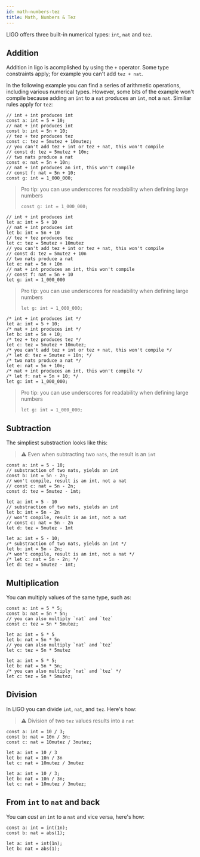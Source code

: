 ```yaml
---
id: math-numbers-tez
title: Math, Numbers & Tez
---
```


LIGO offers three built-in numerical types: `int`, `nat` and `tez`.

## Addition

Addition in ligo is acomplished by using the `+` operator. Some type constraints apply; for example you can't add `tez + nat`.

In the following example you can find a series of arithmetic operations, including various numerical types. However, some bits of the example won't compile because adding an `int` to a `nat` produces an `int`, not a `nat`. Similiar rules apply for `tez`:

<!--DOCUSAURUS_CODE_TABS-->
<!--Pascaligo-->

```pascaligo
// int + int produces int
const a: int = 5 + 10;
// nat + int produces int
const b: int = 5n + 10;
// tez + tez produces tez
const c: tez = 5mutez + 10mutez;
// you can't add tez + int or tez + nat, this won't compile
// const d: tez = 5mutez + 10n;
// two nats produce a nat
const e: nat = 5n + 10n;
// nat + int produces an int, this won't compile
// const f: nat = 5n + 10;
const g: int = 1_000_000;
```

> Pro tip: you can use underscores for readability when defining large numbers
>
>```pascaligo
>const g: int = 1_000_000;
>```

<!--CameLIGO-->

```cameligo
// int + int produces int
let a: int = 5 + 10
// nat + int produces int
let b: int = 5n + 10
// tez + tez produces tez
let c: tez = 5mutez + 10mutez
// you can't add tez + int or tez + nat, this won't compile
// const d: tez = 5mutez + 10n
// two nats produce a nat
let e: nat = 5n + 10n
// nat + int produces an int, this won't compile
// const f: nat = 5n + 10
let g: int = 1_000_000
```

> Pro tip: you can use underscores for readability when defining large numbers
>
>```cameligo
>let g: int = 1_000_000;
>```

<!--ReasonLIGO-->

```reasonligo
/* int + int produces int */
let a: int = 5 + 10;
/* nat + int produces int */
let b: int = 5n + 10;
/* tez + tez produces tez */
let c: tez = 5mutez + 10mutez;
/* you can't add tez + int or tez + nat, this won't compile */
/* let d: tez = 5mutez + 10n; */
/* two nats produce a nat */
let e: nat = 5n + 10n;
/* nat + int produces an int, this won't compile */
/* let f: nat = 5n + 10; */
let g: int = 1_000_000;
```

> Pro tip: you can use underscores for readability when defining large numbers
>
>```reasonligo
>let g: int = 1_000_000;
>```

<!--END_DOCUSAURUS_CODE_TABS-->

## Subtraction

The simpliest substraction looks like this:

> ⚠️ Even when subtracting two `nats`, the result is an `int`

<!--DOCUSAURUS_CODE_TABS-->
<!--Pascaligo-->
```pascaligo
const a: int = 5 - 10;
// substraction of two nats, yields an int
const b: int = 5n - 2n;
// won't compile, result is an int, not a nat
// const c: nat = 5n - 2n;
const d: tez = 5mutez - 1mt;
```

<!--CameLIGO-->
```cameligo
let a: int = 5 - 10
// substraction of two nats, yields an int
let b: int = 5n - 2n
// won't compile, result is an int, not a nat
// const c: nat = 5n - 2n
let d: tez = 5mutez - 1mt
```

<!--ReasonLIGO-->
```reasonligo
let a: int = 5 - 10;
/* substraction of two nats, yields an int */
let b: int = 5n - 2n;
/* won't compile, result is an int, not a nat */
/* let c: nat = 5n - 2n; */
let d: tez = 5mutez - 1mt;
```

<!--END_DOCUSAURUS_CODE_TABS-->


## Multiplication

You can multiply values of the same type, such as:

<!--DOCUSAURUS_CODE_TABS-->
<!--Pascaligo-->

```pascaligo
const a: int = 5 * 5;
const b: nat = 5n * 5n;
// you can also multiply `nat` and `tez`
const c: tez = 5n * 5mutez;
```

<!--CameLIGO-->
```cameligo
let a: int = 5 * 5
let b: nat = 5n * 5n
// you can also multiply `nat` and `tez`
let c: tez = 5n * 5mutez
```

<!--ReasonLIGO-->
```reasonligo
let a: int = 5 * 5;
let b: nat = 5n * 5n;
/* you can also multiply `nat` and `tez` */
let c: tez = 5n * 5mutez;
```

<!--END_DOCUSAURUS_CODE_TABS-->


## Division

In LIGO you can divide `int`, `nat`, and `tez`. Here's how:

> ⚠️ Division of two `tez` values results into a `nat`

<!--DOCUSAURUS_CODE_TABS-->
<!--Pascaligo-->
```pascaligo
const a: int = 10 / 3;
const b: nat = 10n / 3n;
const c: nat = 10mutez / 3mutez;
```

<!--CameLIGO-->
```cameligo
let a: int = 10 / 3
let b: nat = 10n / 3n
let c: nat = 10mutez / 3mutez
```

<!--ReasonLIGO-->
```reasonligo
let a: int = 10 / 3;
let b: nat = 10n / 3n;
let c: nat = 10mutez / 3mutez;
```

<!--END_DOCUSAURUS_CODE_TABS-->

## From `int` to `nat` and back

You can *cast* an `int` to a `nat` and vice versa, here's how:

<!--DOCUSAURUS_CODE_TABS-->
<!--Pascaligo-->
```pascaligo
const a: int = int(1n);
const b: nat = abs(1);
```

<!--ReasonLIGO-->
```reasonligo
let a: int = int(1n);
let b: nat = abs(1);
```

<!--END_DOCUSAURUS_CODE_TABS-->